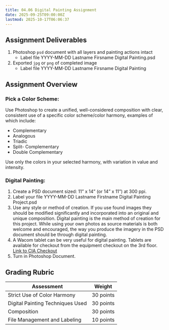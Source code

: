 ```yaml
---
title: 04.06 Digital Painting Assignment
date: 2025-09-25T09:00:00Z
lastmod: 2025-10-17T06:06:37
---
```


## Assignment Deliverables

1. Photoshop `psd` document with all layers and painting actions intact
   - Label file YYYY-MM-DD Lastname Firsname Digital Painting.psd
2. Exported `jpg` or `png` of completed image
   - Label file YYYY-MM-DD Lastname Firsname Digital Painting

## Assignment Overview

### Pick a Color Scheme:

Use Photoshop to create a unified, well-considered composition with clear, consistent use of a specific color scheme/color harmony, examples of which include:

- Complementary
- Analogous
- Triadic
- Split- Complementary
- Double Complementary

Use only the colors in your selected harmony, with variation in value and intensity.

### Digital Painting:

1. Create a PSD document sized: 11” x 14” (or 14” x 11”) at 300 ppi.
2. Label your file YYYY-MM-DD Lastname Firstname Digital Painting Project.psd
3. Use any style or method of creation. If you use found images they should be modified significantly and incorporated into an original and unique composition. Digital painting is the main method of creation for this project. While using your own photos as source materials is both welcome and encouraged, the way you produce the imagery in the PSD document should be through digital painting.
4. A Wacom tablet can be very useful for digital painting. Tablets are available for checkout from the equipment checkout on the 3rd floor. [Link to CIA Checkout](https://cia.webcheckout.net/sso/patron#!/)
5. Turn in Photoshop Document.

## Grading Rubric

<div class="responsive-table-markdown">

| Assessment                       | Weight    |
| -------------------------------- | --------- |
| Strict Use of Color Harmony      | 30 points |
| Digital Painting Techniques Used | 30 points |
| Composition                      | 30 points |
| File Management and Labeling     | 10 points |

</div>
